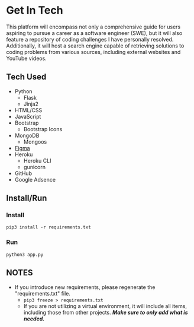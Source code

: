 # Get In Tech 

This platform will encompass not only a comprehensive guide for users aspiring to pursue a career as a software engineer (SWE), but it will also feature a repository of coding challenges I have personally resolved. Additionally, it will host a search engine capable of retrieving solutions to coding problems from various sources, including external websites and YouTube videos.


## Tech Used
- Python
    - Flask
    - Jinja2
- HTML/CSS
- JavaScript
- Bootstrap
    - Bootstrap Icons
- MongoDB
    - Mongoos 
- [Figma](https://www.figma.com/file/NhVv9RBbRln5Y4RTX1M1Ph/How-to-get-into-Tech?type=design&node-id=0-1&mode=design&t=UnGo5DO8TltFNFDZ-0)
- Heroku
    - Heroku CLI
    - gunicorn
- GitHub
- Google Adsence



## Install/Run

### Install
```
pip3 install -r requirements.txt
```

### Run
```
python3 app.py
```

## NOTES

- If you introduce new requirements, please regenerate the "requirements.txt" file.
    - `pip3 freeze > requirements.txt` 
    - If you are not utilizing a virtual environment, it will include all items, including those from other projects. ***Make sure to only add what is needed.*** 